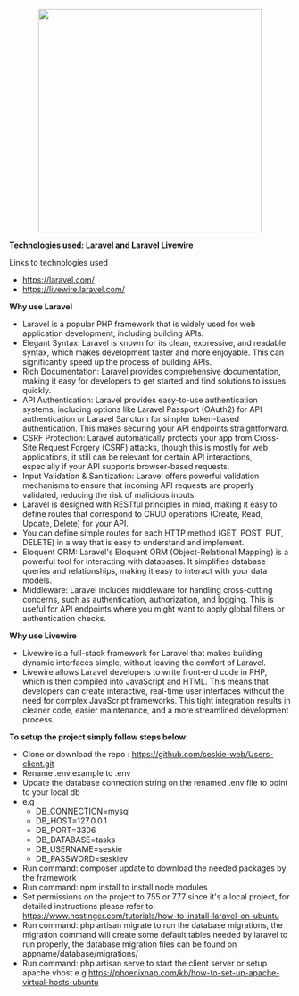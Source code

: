 
<p align="center"><a href="https://laravel.com" target="_blank"><img src="https://raw.githubusercontent.com/laravel/art/master/logo-lockup/5%20SVG/2%20CMYK/1%20Full%20Color/laravel-logolockup-cmyk-red.svg" width="400"></a></p>


<strong>Technologies used: Laravel and Laravel Livewire</strong>

Links to technologies used

- https://laravel.com/
- https://livewire.laravel.com/

<strong>Why use Laravel</strong>
- Laravel is a popular PHP framework that is widely used for web application development, including building APIs.
- Elegant Syntax: Laravel is known for its clean, expressive, and readable syntax, which makes development faster and more enjoyable. This can significantly speed up the process of building APIs.
- Rich Documentation: Laravel provides comprehensive documentation, making it easy for developers to get started and find solutions to issues quickly.
- API Authentication: Laravel provides easy-to-use authentication systems, including options like Laravel Passport (OAuth2) for API authentication or Laravel Sanctum for simpler token-based authentication. This makes securing your API endpoints straightforward.
- CSRF Protection: Laravel automatically protects your app from Cross-Site Request Forgery (CSRF) attacks, though this is mostly for web applications, it still can be relevant for certain API interactions, especially if your API supports browser-based requests.
- Input Validation & Sanitization: Laravel offers powerful validation mechanisms to ensure that incoming API requests are properly validated, reducing the risk of malicious inputs.
- Laravel is designed with RESTful principles in mind, making it easy to define routes that correspond to CRUD operations (Create, Read, Update, Delete) for your API.
- You can define simple routes for each HTTP method (GET, POST, PUT, DELETE) in a way that is easy to understand and implement.
- Eloquent ORM: Laravel's Eloquent ORM (Object-Relational Mapping) is a powerful tool for interacting with databases. It simplifies database queries and relationships, making it easy to interact with your data models.
- Middleware: Laravel includes middleware for handling cross-cutting concerns, such as authentication, authorization, and logging. This is useful for API endpoints where you might want to apply global filters or authentication checks.

<strong>Why use Livewire</strong>
- Livewire is a full-stack framework for Laravel that makes building dynamic interfaces simple, without leaving the comfort of Laravel.
- Livewire allows Laravel developers to write front-end code in PHP, which is then compiled into JavaScript and HTML. This means that developers can create interactive, real-time user interfaces without the need for complex JavaScript frameworks. This tight integration results in cleaner code, easier maintenance, and a more streamlined development process.

<strong>To setup the project simply follow steps below:</strong>
- Clone or download the repo : https://github.com/seskie-web/Users-client.git
- Rename .env.example to .env
- Update the database connection string on the renamed .env file to point to your local db
- e.g 
    - DB_CONNECTION=mysql
    - DB_HOST=127.0.0.1
    - DB_PORT=3306
    - DB_DATABASE=tasks
    - DB_USERNAME=seskie  
    - DB_PASSWORD=seskiev
- Run command: composer update to download the needed packages by the framework
- Run command: npm install to install node modules
- Set permissions on the project to 755 or 777 since it's a local project, for detailed instructions please refer to: https://www.hostinger.com/tutorials/how-to-install-laravel-on-ubuntu
- Run command: php artisan migrate to run the database migrations, the migration command will create some default tables needed by laravel to run properly, the database migration files can be found on appname/database/migrations/
- Run command: php artisan serve to start the client server or setup apache vhost e.g https://phoenixnap.com/kb/how-to-set-up-apache-virtual-hosts-ubuntu


